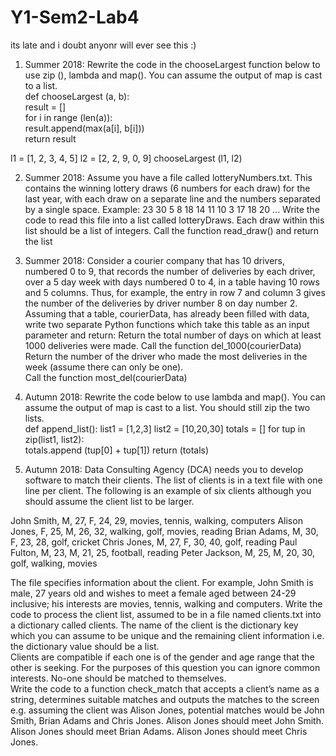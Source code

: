 # Y1-Sem2-Lab4
its late and i doubt anyonr will ever see this :)

1. Summer 2018: Rewrite the code in the chooseLargest function below to use zip (), lambda and map(). You can assume the output of 
map is cast to a list.       
def chooseLargest (a, b):   
  result = []     
  for i in range (len(a)):    
    result.append(max(a[i], b[i]))   
   return result 
 
l1 = [1, 2, 3, 4, 5]  l2 = [2, 2, 9, 0, 9]  chooseLargest (l1, l2) 

2. Summer 2018: Assume you have a file called lotteryNumbers.txt. This contains the winning lottery draws 
(6 numbers for each draw) for the last year, with each draw on a separate line and the numbers separated by a single space. 
Example:  23 30 5 8 18 14 11 10 3 17 18 20 ... 
Write the code to read this file into a list called lotteryDraws. 
Each draw within this list should be a list of integers.  Call the function read_draw() and return the list 

3. Summer 2018: Consider a courier company that has 10 drivers, numbered 0 to 9, that records the number of deliveries by 
each driver, over a 5 day week with days numbered 0 to 4, in a table having 10 rows and 5 columns. Thus, for example, the 
entry in row 7 and column 3 gives the number of the deliveries by driver number 8 on day number 2. 
Assuming that a table, courierData, has already been filled with data, write two separate Python functions 
which take this table as an input parameter and return: 
Return the total number of days on which at least 1000 deliveries were made. Call the function del_1000(courierData) 
Return the number of the driver who made the most deliveries in the week (assume there can only be one).  
Call the function most_del(courierData) 

4. Autumn 2018: Rewrite the code below to use lambda and map(). You can assume the output of map is cast to a list. 
You should still zip the two lists.     
def append_list(): 
  list1 = [1,2,3] 
  list2 = [10,20,30] 
  totals = [] 
  for tup in zip(list1, list2):  
    totals.append (tup[0] + tup[1]) 
    return (totals) 
   
 5. Autumn 2018: Data Consulting Agency (DCA) needs you to develop software to match their clients. The list of 
 clients is in a text file with one line per client. The following is an example of six clients although you should 
 assume the client list to be larger.
 
John Smith, M, 27, F, 24, 29, movies, tennis, walking, computers 
Alison Jones, F, 25, M, 26, 32, walking, golf, movies, reading 
Brian Adams, M, 30, F, 23, 28, golf, cricket 
Chris Jones, M, 27, F, 30, 40, golf, reading 
Paul Fulton, M, 23, M, 21, 25, football, reading 
Peter Jackson, M, 25, M, 20, 30, golf, walking, movies 

The file specifies information about the client. For example, John Smith is male, 27 years old and wishes to meet a female 
aged between 24-29 inclusive; his interests are movies, tennis, walking and computers. 
Write the code to process the client list, assumed to be in a file named clients.txt into a 
dictionary called clients. The name of the client is the dictionary key which you can assume to 
be unique and the remaining client information i.e. the dictionary value should be a list.  
Clients are compatible if each one is of the gender and age range that the other is seeking. 
For the purposes of this question you can ignore common interests. No-one should be matched to themselves.  
Write the code to a function check_match that accepts a client’s name as a string, determines suitable matches 
and outputs the matches to the screen e.g. assuming the client was Alison Jones, potential matches would be 
John Smith, Brian Adams and Chris Jones. 
Alison Jones should meet John Smith. Alison Jones should meet Brian Adams. Alison Jones should meet Chris Jones. 
